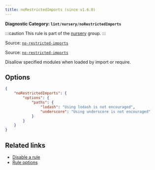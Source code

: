 ```yaml
---
title: noRestrictedImports (since v1.6.0)
---
```


**Diagnostic Category: `lint/nursery/noRestrictedImports`**

:::caution
This rule is part of the [nursery](/linter/rules/#nursery) group.
:::

Source: <a href="https://eslint.org/docs/latest/rules/no-restricted-imports" target="_blank"><code>no-restricted-imports</code></a>

Source: <a href="https://typescript-eslint.io/rules/no-restricted-imports" target="_blank"><code>no-restricted-imports</code></a>

Disallow specified modules when loaded by import or require.

## Options

```json
{
    "noRestrictedImports": {
        "options": {
            "paths": {
                "lodash": "Using lodash is not encouraged",
                "underscore": "Using underscore is not encouraged"
            }
        }
    }
}
```

## Related links

- [Disable a rule](/linter/#disable-a-lint-rule)
- [Rule options](/linter/#rule-options)
